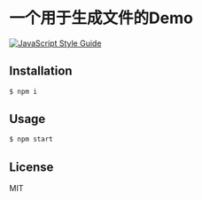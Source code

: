 # 一个用于生成文件的Demo

[![JavaScript Style Guide](https://img.shields.io/badge/code_style-standard-brightgreen.svg)](https://standardjs.com)

## Installation

``` bash
$ npm i
```

## Usage

``` bash
$ npm start
```

## License

MIT